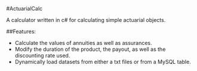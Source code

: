 #ActuarialCalc

A calculator written in c# for calculating simple actuarial objects.

##Features:

* Calculate the values of annuities as well as assurances.
* Modify the duration of the product, the payout, as well as the discounting rate used.
* Dynamically load datasets from either a txt files or from a MySQL table.

